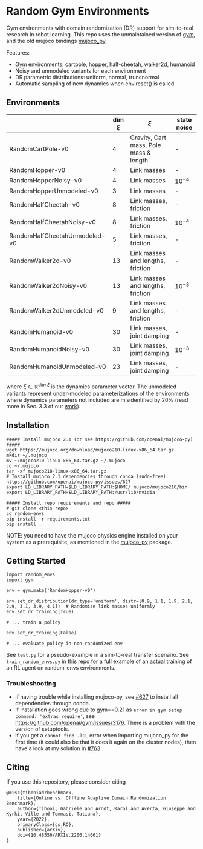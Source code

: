 # Random Gym Environments
Gym environments with domain randomization (DR) support for sim-to-real research in robot learning.
This repo uses the unmaintained version of [gym](https://github.com/openai/gym/), and the old mujoco bindings [mujoco_py](https://github.com/openai/mujoco-py).

Features:
- Gym environments: cartpole, hopper, half-cheetah, walker2d, humanoid
- Noisy and unmodeled variants for each environment
- DR parametric distributions: uniform, normal, truncnormal
- Automatic sampling of new dynamics when env.reset() is called

## Environments
|                               | dim $\xi$ | $\xi$                                  | state noise |
|-------------------------------|-----------|----------------------------------------|-------------|
| RandomCartPole-v0             | 4         | Gravity, Cart mass, Pole mass & length | -           |
| RandomHopper-v0               | 4         | Link masses                            | -           |
| RandomHopperNoisy-v0          | 4         | Link masses                            | $10^{-4}$   |
| RandomHopperUnmodeled-v0      | 3         | Link masses                            | -           |
| RandomHalfCheetah-v0          | 8         | Link masses, friction                  | -           |
| RandomHalfCheetahNoisy-v0     | 8         | Link masses, friction                  | $10^{-4}$   |
| RandomHalfCheetahUnmodeled-v0 | 5         | Link masses, friction                  | -           |
| RandomWalker2d-v0             | 13        | Link masses and lengths, friction      | -           |
| RandomWalker2dNoisy-v0        | 13        | Link masses and lengths, friction      | $10^{-3}$   |
| RandomWalker2dUnmodeled-v0    | 9         | Link masses and lengths, friction      | -           |
| RandomHumanoid-v0             | 30        | Link masses, joint damping             | -           |
| RandomHumanoidNoisy-v0        | 30        | Link masses, joint damping             | $10^{-3}$   |
| RandomHumanoidUnmodeled-v0    | 23        | Link masses, joint damping             | -           |

where $\xi \in \mathbb{R}^{dim \ \xi}$ is the dynamics parameter vector. The unmodeled variants represent under-modeled parameterizations of the environments where dynamics parameters not included are misidentified by 20% (read more in Sec. 3.3 of our [work](https://arxiv.org/abs/2206.14661)).


## Installation
```
##### Install mujoco 2.1 (or see https://github.com/openai/mujoco-py) #####
wget https://mujoco.org/download/mujoco210-linux-x86_64.tar.gz 
mkdir ~/.mujoco
mv ~/mujoco210-linux-x86_64.tar.gz ~/.mujoco
cd ~/.mujoco
tar -xf mujoco210-linux-x86_64.tar.gz
# Install mujoco 2.1 dependencies through conda (sudo-free): https://github.com/openai/mujoco-py/issues/627
export LD_LIBRARY_PATH=$LD_LIBRARY_PATH:$HOME/.mujoco/mujoco210/bin
export LD_LIBRARY_PATH=$LD_LIBRARY_PATH:/usr/lib/nvidia

##### Install repo requirements and repo #####
# git clone <this repo>
cd random-envs
pip install -r requirements.txt
pip install .
```
NOTE: you need to have the mujoco physics engine installed on your system as a prerequisite, as mentioned in the [mujoco_py](https://github.com/openai/mujoco-py) package.

## Getting Started
```
import random_envs
import gym

env = gym.make('RandomHopper-v0')

env.set_dr_distribution(dr_type='uniform', distr=[0.9, 1.1, 1.9, 2.1, 2.9, 3.1, 3.9, 4.1])  # Randomize link masses uniformly
env.set_dr_training(True)

# ... train a policy

env.set_dr_training(False)

# ... evaluate policy in non-randomized env
```
See `test.py` for a pseudo-example in a sim-to-real transfer scenario. 
See `train_random_envs.py` in [this repo](https://github.com/gabrieletiboni/sb3-gym-interface) for a full example of an actual training of an RL agent on random-envs environments.

### Troubleshooting
- If having trouble while installing mujoco-py, see [#627](https://github.com/openai/mujoco-py/issues/627) to install all dependencies through conda.
- If installation goes wrong due to gym==0.21 as `error in gym setup command: 'extras_require'`, see https://github.com/openai/gym/issues/3176. There is a problem with the version of setuptools.
- if you get a `cannot find -lGL` error when importing mujoco_py for the first time (it could also be that it does it again on the cluster nodes), then have a look at my solution in [#763](https://github.com/openai/mujoco-py/issues/763#issuecomment-1519090452)

## Citing
If you use this repository, please consider citing
```     
@misc{tiboniadrbenchmark,
    title={Online vs. Offline Adaptive Domain Randomization Benchmark},
    author={Tiboni, Gabriele and Arndt, Karol and Averta, Giuseppe and Kyrki, Ville and Tommasi, Tatiana},
    year={2022},
    primaryClass={cs.RO},
    publisher={arXiv},
    doi={10.48550/ARXIV.2206.14661}
}
```
